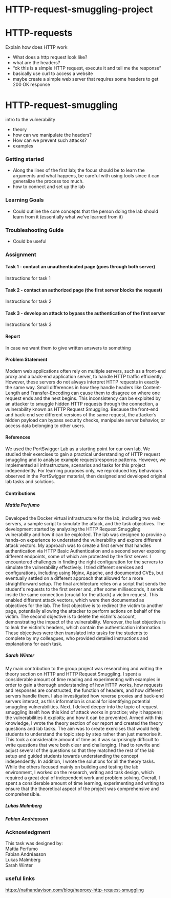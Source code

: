 # HTTP-request-smuggling-project

# HTTP-requests
Explain how does HTTP work
* What does a http request look like?
* what are the headers?
* “ok this is a simple HTTP request, execute it and tell me the response”
* basically use curl to access a website
* maybe create a simple web server that requires some headers to get 200 OK response


# HTTP-request-smuggling
intro to the vulnerability
* theory
* how can we manipulate the headers?
* How can we prevent such attacks?
* examples


### Getting started
* Along the lines of the first lab; the focus should be to learn the arguments and what happens, be careful with using tools since it can generalize the process too much.
* how to connect and set up the lab

### Learning Goals
* Could outline the core concepts that the person doing the lab should learn from it (essentially what we've learned from it)

### Troubleshooting Guide
* Could be useful

### Assignment

#### Task 1 - contact an unauthenticated page (goes through both server)
Instructions for task 1

#### Task 2 - contact an authorized page (the first server blocks the request)
Instructions for task 2

#### Task 3 - develop an attack to bypass the authentication of the first server
Instructions for task 3


#### Report
In case we want them to give written answers to something
#### Problem Statement
Modern web applications often rely on multiple servers, such as a front-end proxy and a back-end application server, to handle HTTP traffic efficiently. However, these servers do not always interpret HTTP requests in exactly the same way. Small differences in how they handle headers like Content-Length and Transfer-Encoding can cause them to disagree on where one request ends and the next begins.
This inconsistency can be exploited by an attacker to smuggle hidden HTTP requests through the connection, a vulnerability known as HTTP Request Smuggling. Because the front-end and back-end see different versions of the same request, the attacker’s hidden payload can bypass security checks, manipulate server behavior, or access data belonging to other users.

#### References 
We used the PortSwigger Lab as a starting point for our own lab. We studied their exercises to gain a practical understanding of HTTP request smuggling and to analyse example request/response patterns. However, we implemented all infrastructure, scenarios and tasks for this project independently. For learning purposes only, we reproduced key behaviours observed in the PortSwigger material, then designed and developed original lab tasks and solutions.

#### Contributions
##### Mattia Perfumo
Developed the Docker virtual infrastructure for the lab, including two web servers, a sample script to simulate the attack, and the task objectives. The development started by analyzing the HTTP Request Smuggling vulnerability and how it can be exploited. The lab was designed to provide a hands-on experience to understand the vulnerability and explore different attack vectors. My approach was to create a first server that handles authentication via HTTP Basic Authentication and a second server exposing different endpoints, some of which are protected by the first server. I encountered challenges in finding the right configuration for the servers to simulate the vulnerability effectively. I tried different services and configurations, including using Nginx, Apache, and documented CVEs, but eventually settled on a different approach that allowed for a more straightforward setup. The final architecture relies on a script that sends the student's requests to the first server and, after some milliseconds, it sends inside the same connection (crucial for the attack) a victim request. This enabled different attack vectors, which were then documented as objectives for the lab. The first objective is to redirect the victim to another page, potentially allowing the attacker to perform actions on behalf of the victim. The second objective is to delete the victim's account, demonstrating the impact of the vulnerability. Moreover, the last objective is to leak the victim's headers, which contain the authentication information. These objectives were then translated into tasks for the students to complete by my colleagues, who provided detailed instructions and explanations for each task.

##### Sarah Winter
My main contribution to the group project was researching and writing the theory section on HTTP and HTTP Request Smuggling. I spent a considerable amount of time reading and experimenting with examples in order to gain a thorough understanding of how HTTP works, how requests and responses are constructed, the function of headers, and how different servers handle them. I also investigated how reverse proxies and back-end servers interact, as this information is crucial for identifying potential smuggling vulnerabilities. Next, I delved deeper into the topic of request smuggling itself: how this kind of attack works in practice; why it happens; the vulnerabilities it exploits; and how it can be prevented. Armed with this knowledge, I wrote the theory section of our report and created the theory questions and lab tasks. The aim was to create exercises that would help students to understand the topic step by step rather than just memorise it. This took a considerable amount of time as it was surprisingly difficult to write questions that were both clear and challenging. I had to rewrite and adjust several of the questions so that they matched the rest of the lab setup and guided students towards understanding the concept independently. In addition, I wrote the solutions for all the theory tasks. While the others focused mainly on building and testing the lab environment, I worked on the research, writing and task design, which required a great deal of independent work and problem solving. Overall, I spent a considerable amount of time learning, experimenting and writing to ensure that the theoretical aspect of the project was comprehensive and comprehensible.

##### Lukas Malmberg



##### Fabian Andréasson

### Acknowledgment
This task was designed by:         <br>
Mattia Perfumo                     <br>
Fabian Andréasson                  <br>
Lukas Malmberg                     <br>
Sarah Winter                       <br>


### useful links

https://nathandavison.com/blog/haproxy-http-request-smuggling
